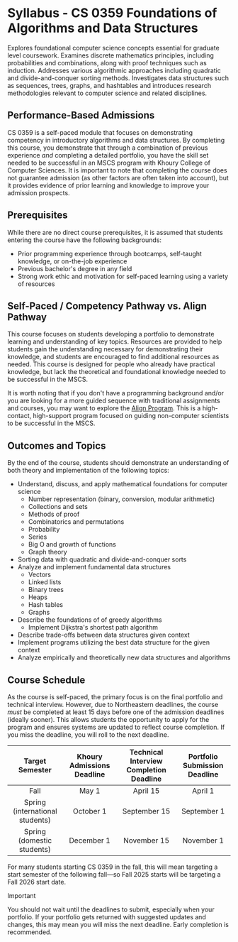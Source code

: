 # Syllabus - CS 0359 Foundations of Algorithms and Data Structures 


Explores foundational computer science concepts essential for graduate level coursework. Examines discrete mathematics principles, including probabilities and combinations, along with proof techniques such as induction. Addresses various algorithmic approaches including quadratic and divide-and-conquer sorting methods. Investigates data structures such as sequences, trees, graphs, and hashtables and introduces research methodologies relevant to computer science and related disciplines.

## Performance-Based Admissions
CS 0359 is a self-paced module that focuses on demonstrating competency in introductory algorithms and data structures. By completing this course, you demonstrate that through a combination of previous experience *and* completing a detailed portfolio, you have the skill set needed to be successful in an MSCS program with Khoury College of Computer Sciences. It is important to note that completing the course does not guarantee admission (as other factors are often taken into account), but it provides evidence of prior learning and knowledge to improve your admission prospects.

## Prerequisites  
While there are no direct course prerequisites, it is assumed that students entering the course have the following backgrounds:

* Prior programming experience through bootcamps, self-taught knowledge, or on-the-job experience
* Previous bachelor's degree in any field
* Strong work ethic and motivation for self-paced learning using a variety of resources

## Self-Paced / Competency Pathway vs. Align Pathway
This course focuses on students developing a portfolio to demonstrate learning and understanding of key topics. Resources are provided to help students gain the understanding necessary for demonstrating their knowledge, and students are encouraged to find additional resources as needed. This course is designed for people who already have practical knowledge, but lack the theoretical and foundational knowledge needed to be successful in the MSCS.

It is worth noting that if you don't have a programming background and/or you are looking for a more guided sequence with traditional assignments and courses, you may want to explore the [Align Program](https://www.khoury.northeastern.edu/programs/align-masters-of-science-in-computer-science/). This is a high-contact, high-support program focused on guiding non-computer scientists to be successful in the MSCS.

## Outcomes and Topics

By the end of the course, students should demonstrate an understanding of both theory and implementation of the following topics:

* Understand, discuss, and apply mathematical foundations for computer science
  * Number representation (binary, conversion, modular arithmetic)
  * Collections and sets
  * Methods of proof
  * Combinatorics and permutations
  * Probability
  * Series
  * Big O and growth of functions
  * Graph theory
* Sorting data with quadratic and divide-and-conquer sorts
* Analyze and implement fundamental data structures
  * Vectors
  * Linked lists
  * Binary trees
  * Heaps
  * Hash tables
  * Graphs
* Describe the foundations of of greedy algorithms
  * Implement Dijkstra's shortest path algorithm
* Describe trade-offs between data structures given context
* Implement programs utilizing the best data structure for the given context
* Analyze empirically and theoretically new data structures and algorithms
  
## Course Schedule
As the course is self-paced, the primary focus is on the final portfolio and technical interview. However, due to Northeastern deadlines, the course *must* be completed at least 15 days before one of the admission deadlines (ideally sooner). This allows students the opportunity to apply for the program and ensures systems are updated to reflect course completion. If you miss the deadline, you will roll to the next deadline.

| Target Semester | Khoury Admissions Deadline |  Technical Interview **Completion** Deadline | Portfolio Submission Deadline |
| :-------------: | :------------------------: |  :-----------------------------------------: | :--------------------------:  |
|    Fall         |      May 1                 |                  April 15                    |          April 1              |
|  Spring <br /> (international students) | October 1     |        September 15               |          September 1          |
|  Spring <br /> (domestic students)      | December 1    |        November 15                |          November 1           |

For many students starting CS 0359 in the fall, this will mean targeting a start semester of the following fall—so Fall 2025 starts will be targeting a Fall 2026 start date.

> [!IMPORTANT]
> You should not wait until the deadlines to submit, especially when your portfolio. If your portfolio gets returned with
> suggested updates and changes, this may mean you will miss the next deadline. Early completion is recommended. 